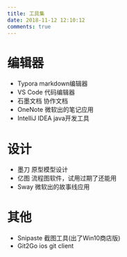 ```yaml
---
title: 工具集
date: 2018-11-12 12:10:12
comments: true
---
```


# 编辑器
- Typora  markdown编辑器
- VS Code  代码编辑器
- 石墨文档 协作文档  
- OneNote 微软出的笔记应用
- IntelliJ IDEA java开发工具

# 设计
- 墨刀  原型模型设计
- 亿图 流程图软件，试用过期了还能用
- Sway 微软出的故事线应用

# 其他
- Snipaste  截图工具(出了Win10商店版)
- Git2Go ios git client



